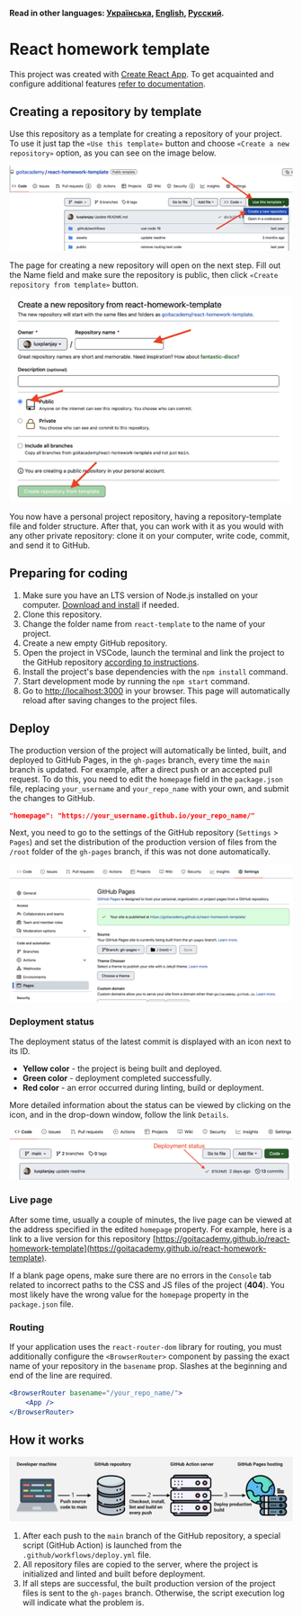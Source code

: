 **Read in other languages: [Українська](README.md), [English](README.en.md), [Русский](README.ru.md).**

# React homework template

This project was created with [Create React App](https://github.com/facebook/create-react-app). To get
acquainted and configure additional features
[refer to documentation](https://facebook.github.io/create-react-app/docs/getting-started).

## Creating a repository by template

Use this repository as a template for creating a repository of your project. To use it just tap the
`«Use this template»` button and choose `«Create a new repository»` option, as you can see on the image
below.

![Creating repo from a template step 1](./assets/template-step-1.png)

The page for creating a new repository will open on the next step. Fill out the Name field and make sure
the repository is public, then click `«Create repository from template»` button.

![Creating repo from a template step 2](./assets/template-step-2.png)

You now have a personal project repository, having a repository-template file and folder structure. After
that, you can work with it as you would with any other private repository: clone it on your computer,
write code, commit, and send it to GitHub.

## Preparing for coding

1. Make sure you have an LTS version of Node.js installed on your computer.
   [Download and install](https://nodejs.org/en/) if needed.
2. Clone this repository.
3. Change the folder name from `react-template` to the name of your project.
4. Create a new empty GitHub repository.
5. Open the project in VSCode, launch the terminal and link the project to the GitHub repository
   [according to instructions](https://docs.github.com/en/get-started/getting-started-with-git/managing-remote-repositories#changing-a-remote-repositorys-url).
6. Install the project's base dependencies with the `npm install` command.
7. Start development mode by running the `npm start` command.
8. Go to [http://localhost:3000](http://localhost:3000) in your browser. This page will automatically
   reload after saving changes to the project files.

## Deploy

The production version of the project will automatically be linted, built, and deployed to GitHub Pages,
in the `gh-pages` branch, every time the `main` branch is updated. For example, after a direct push or an
accepted pull request. To do this, you need to edit the `homepage` field in the `package.json` file,
replacing `your_username` and `your_repo_name` with your own, and submit the changes to GitHub.

```json
"homepage": "https://your_username.github.io/your_repo_name/"
```

Next, you need to go to the settings of the GitHub repository (`Settings` > `Pages`) and set the
distribution of the production version of files from the `/root` folder of the `gh-pages` branch, if this
was not done automatically.

![GitHub Pages settings](./assets/repo-settings.png)

### Deployment status

The deployment status of the latest commit is displayed with an icon next to its ID.

-   **Yellow color** - the project is being built and deployed.
-   **Green color** - deployment completed successfully.
-   **Red color** - an error occurred during linting, build or deployment.

More detailed information about the status can be viewed by clicking on the icon, and in the drop-down
window, follow the link `Details`.

![Deployment status](./assets/deploy-status.png)

### Live page

After some time, usually a couple of minutes, the live page can be viewed at the address specified in the
edited `homepage` property. For example, here is a link to a live version for this repository
[https://goitacademy.github.io/react-homework-template](https://goitacademy.github.io/react-homework-template).

If a blank page opens, make sure there are no errors in the `Console` tab related to incorrect paths to
the CSS and JS files of the project (**404**). You most likely have the wrong value for the `homepage`
property in the `package.json` file.

### Routing

If your application uses the `react-router-dom` library for routing, you must additionally configure the
`<BrowserRouter>` component by passing the exact name of your repository in the `basename` prop. Slashes
at the beginning and end of the line are required.

```jsx
<BrowserRouter basename="/your_repo_name/">
    <App />
</BrowserRouter>
```

## How it works

![How it works](./assets/how-it-works.png)

1. After each push to the `main` branch of the GitHub repository, a special script (GitHub Action) is
   launched from the `.github/workflows/deploy.yml` file.
2. All repository files are copied to the server, where the project is initialized and linted and built
   before deployment.
3. If all steps are successful, the built production version of the project files is sent to the
   `gh-pages` branch. Otherwise, the script execution log will indicate what the problem is.
